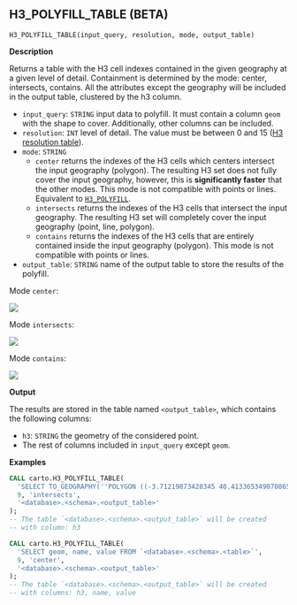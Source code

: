 ## H3_POLYFILL_TABLE (BETA)

```sql:signature
H3_POLYFILL_TABLE(input_query, resolution, mode, output_table)
```

**Description**

Returns a table with the H3 cell indexes contained in the given geography at a given level of detail. Containment is determined by the mode: center, intersects, contains. All the attributes except the geography will be included in the output table, clustered by the h3 column.

* `input_query`: `STRING` input data to polyfill. It must contain a column `geom` with the shape to cover. Additionally, other columns can be included.
* `resolution`: `INT` level of detail. The value must be between 0 and 15 ([H3 resolution table](https://h3geo.org/docs/core-library/restable)).
* `mode`: `STRING`
  * `center` returns the indexes of the H3 cells which centers intersect the input geography (polygon). The resulting H3 set does not fully cover the input geography, however, this is **significantly faster** that the other modes. This mode is not compatible with points or lines. Equivalent to [`H3_POLYFILL`](h3#h3_polyfill).
  * `intersects` returns the indexes of the H3 cells that intersect the input geography. The resulting H3 set will completely cover the input geography (point, line, polygon).
  * `contains` returns the indexes of the H3 cells that are entirely contained inside the input geography (polygon). This mode is not compatible with points or lines.
* `output_table`: `STRING` name of the output table to store the results of the polyfill.

Mode `center`:

![](h3_polyfill_mode_center.png)

Mode `intersects`:

![](h3_polyfill_mode_intersects.png)

Mode `contains`:

![](h3_polyfill_mode_contains.png)

**Output**

The results are stored in the table named `<output_table>`, which contains the following columns:

* `h3`: `STRING` the geometry of the considered point.
* The rest of columns included in `input_query` except `geom`.

**Examples**

```sql
CALL carto.H3_POLYFILL_TABLE(
  'SELECT TO_GEOGRAPHY(''POLYGON ((-3.71219873428345 40.413365349070865, -3.7144088745117 40.40965661286395, -3.70659828186035 40.409525904775634, -3.71219873428345 40.413365349070865))'') AS geom',
  9, 'intersects',
  '<database>.<schema>.<output_table>'
);
-- The table `<database>.<schema>.<output_table>` will be created
-- with column: h3
```

```sql
CALL carto.H3_POLYFILL_TABLE(
  'SELECT geom, name, value FROM `<database>.<schema>.<table>`',
  9, 'center',
  '<database>.<schema>.<output_table>'
);
-- The table `<database>.<schema>.<output_table>` will be created
-- with columns: h3, name, value
```
